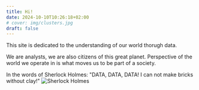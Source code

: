 ```yaml
---
title: Hi!
date: 2024-10-10T10:26:18+02:00
# cover: img/clusters.jpg
draft: false
---
```


This site is dedicated to the understanding of our world thorugh data. 

<!--more-->

We are analysts, we are also citizens of this great planet. Perspective of the world we operate in is what moves us to be part of a society.

In the words of Sherlock Holmes: "DATA, DATA, DATA! I can not make bricks without clay!"
![Sherlock Holmes](img/20240808_Sherlock.png)